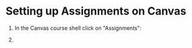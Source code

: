 # Setting up Assignments on Canvas

1. In the Canvas course shell click on "Assignments":



1. 



